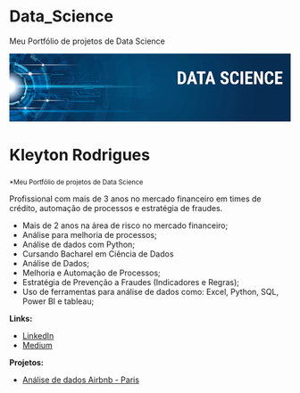 # Data_Science
Meu Portfólio de projetos de Data Science
<p align="center">
  <img src="Banner.png" >
</p>

# Kleyton Rodrigues

<sub>*Meu Portfólio de projetos de Data Science</sub>

Profissional com mais de 3 anos no mercado financeiro em times de crédito, automação de processos e estratégia de fraudes.

- Mais de 2 anos na área de risco no mercado financeiro;
- Análise para melhoria de processos;
- Análise de dados com Python;
- Cursando Bacharel em Ciência de Dados
- Análise de Dados;
- Melhoria e Automação de Processos;
- Estratégia de Prevenção a Fraudes (Indicadores e Regras);
- Uso de ferramentas para análise de dados como: Excel, Python, SQL, Power BI e tableau;

**Links:**

* [LinkedIn](https://www.linkedin.com/in/kleytonsousarodrigues/)
* [Medium](https://kkleyton-s.medium.com/)

**Projetos:**

* [Análise de dados Airbnb - Paris](https://github.com/KleytonRodrigues/Data_Science/blob/main/Analisando_os_Dados_do_Airbnb_Paris_.ipynb)

